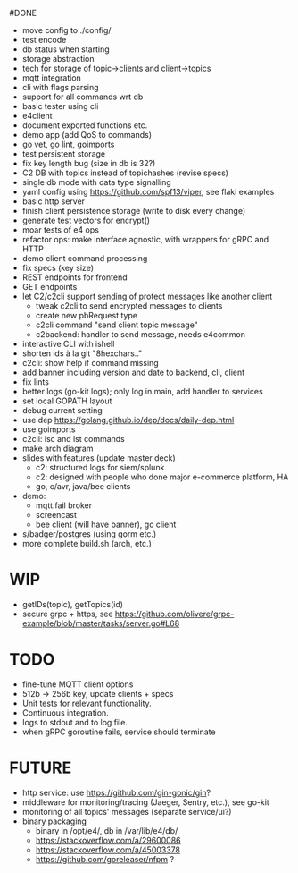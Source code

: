 #DONE

* move config to ./config/
* test encode
* db status when starting
* storage abstraction
* tech for storage of topic->clients and client->topics
* mqtt integration
* cli with flags parsing
* support for all commands wrt db
* basic tester using cli 
* e4client
* document exported functions etc.
* demo app (add QoS to commands)
* go vet, go lint, goimports
* test persistent storage
* fix key length bug (size in db is 32?)
* C2 DB with topics instead of topichashes (revise specs)
* single db mode with data type signalling
* yaml config using https://github.com/spf13/viper, see flaki examples
* basic http server
* finish client persistence storage (write to disk every change)
* generate test vectors for encrypt() 
* moar tests of e4 ops
* refactor ops: make interface agnostic, with wrappers for gRPC and HTTP
* demo client command processing
* fix specs (key size)
* REST endpoints for frontend
* GET endpoints
* let C2/c2cli support sending of protect messages like another client
    - tweak c2cli to send encrypted messages to clients
    - create new pbRequest type
    - c2cli command "send client topic message"
    - c2backend: handler to send message, needs e4common
* interactive CLI with ishell
* shorten ids à la git "8hexchars.."
* c2cli: show help if command missing
* add banner including version and date to backend, cli, client
* fix lints
* better logs (go-kit logs); only log in main, add handler to services
* set local GOPATH layout
* debug current setting
* use dep https://golang.github.io/dep/docs/daily-dep.html
* use goimports
* c2cli: lsc and lst commands 
* make arch diagram
* slides with features (update master deck)
    - c2: structured logs for siem/splunk
    - c2: designed with people who done major e-commerce platform, HA
    - go, c/avr, java/bee clients
* demo:
    - mqtt.fail broker
    - screencast
    - bee client (will have banner), go client
* s/badger/postgres (using gorm etc.)
* more complete build.sh (arch, etc.)

# WIP

* getIDs(topic), getTopics(id)
* secure grpc + https, see <https://github.com/olivere/grpc-example/blob/master/tasks/server.go#L68>

# TODO

* fine-tune MQTT client options
* 512b -> 256b key, update clients + specs
* Unit tests for relevant functionality.
* Continuous integration.
* logs to stdout and to log file.
* when gRPC goroutine fails, service should terminate

# FUTURE

* http service: use <https://github.com/gin-gonic/gin>?
* middleware for monitoring/tracing (Jaeger, Sentry, etc.), see go-kit
* monitoring of all topics' messages (separate service/ui?)
* binary packaging
    - binary in /opt/e4/, db in /var/lib/e4/db/
    - https://stackoverflow.com/a/29600086
    - https://stackoverflow.com/a/45003378
    - https://github.com/goreleaser/nfpm ?
